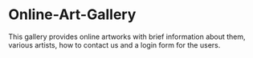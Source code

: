# Online-Art-Gallery
This gallery provides online artworks with brief information about them, various artists, how to contact us and a login form for the users.
